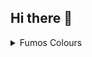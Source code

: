 ## Hi there 👋

<details>
  <summary align="left">Fumos Colours</summary>
  
  * Fumo Neon Pink Hex `#FF00D7` RGBA `255, 0, 215, 1` Decimal `0.059, 0.941, 0.051`
  
  * Fumo Neon Cyan Hex `#87FFFF` RGBA `135, 255, 255, 1` Decimal `0.031, 0.498, 1`
  
